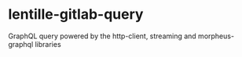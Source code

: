 # lentille-gitlab-query

GraphQL query powered by the http-client, streaming and morpheus-graphql libraries
